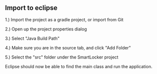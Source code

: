 ## Import to eclipse

1.) Import the project as a gradle project, or import from Git

2.) Open up the project properties dialog

3.) Select "Java Build Path"

4.) Make sure you are in the source tab, and click "Add Folder"

5.) Select the "src" folder under the SmartLocker project

Eclipse should now be able to find the main class and run the application.
